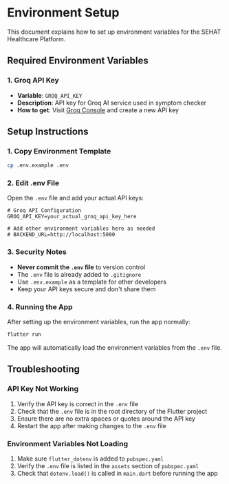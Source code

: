 # Environment Setup

This document explains how to set up environment variables for the SEHAT Healthcare Platform.

## Required Environment Variables

### 1. Groq API Key
- **Variable**: `GROQ_API_KEY`
- **Description**: API key for Groq AI service used in symptom checker
- **How to get**: Visit [Groq Console](https://console.groq.com/keys) and create a new API key

## Setup Instructions

### 1. Copy Environment Template
```bash
cp .env.example .env
```

### 2. Edit .env File
Open the `.env` file and add your actual API keys:

```env
# Groq API Configuration
GROQ_API_KEY=your_actual_groq_api_key_here

# Add other environment variables here as needed
# BACKEND_URL=http://localhost:5000
```

### 3. Security Notes
- **Never commit the `.env` file** to version control
- The `.env` file is already added to `.gitignore`
- Use `.env.example` as a template for other developers
- Keep your API keys secure and don't share them

### 4. Running the App
After setting up the environment variables, run the app normally:

```bash
flutter run
```

The app will automatically load the environment variables from the `.env` file.

## Troubleshooting

### API Key Not Working
1. Verify the API key is correct in the `.env` file
2. Check that the `.env` file is in the root directory of the Flutter project
3. Ensure there are no extra spaces or quotes around the API key
4. Restart the app after making changes to the `.env` file

### Environment Variables Not Loading
1. Make sure `flutter_dotenv` is added to `pubspec.yaml`
2. Verify the `.env` file is listed in the `assets` section of `pubspec.yaml`
3. Check that `dotenv.load()` is called in `main.dart` before running the app
